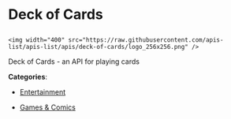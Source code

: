 # Deck of Cards<p align="center">
    <img width="400" src="https://raw.githubusercontent.com/apis-list/apis-list/apis/deck-of-cards/logo_256x256.png" />
</p>

Deck of Cards - an API for playing cards

**Categories**:

- [Entertainment](https://github/apis-list/apis-list#entertainment)

- [Games & Comics](https://github/apis-list/apis-list#games-and-comics)





